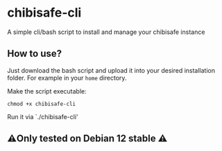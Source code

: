 # chibisafe-cli
A simple cli/bash script to install and manage your chibisafe instance

## How to use?
Just download the bash script and upload it into your desired installation folder.
For example in your `home` directory.

Make the script executable:
```
chmod +x chibisafe-cli
```

Run it via `./chibisafe-cli'

## ⚠️Only tested on Debian 12 stable ⚠️
